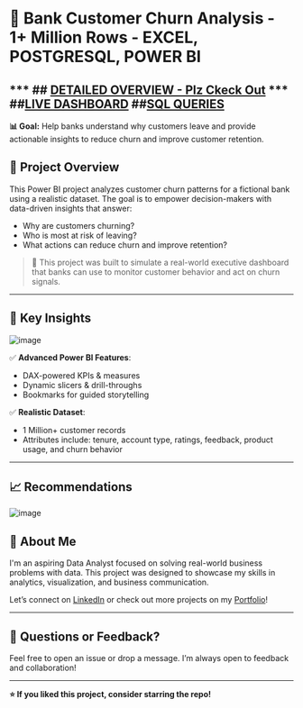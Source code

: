 
# 🏦 Bank Customer Churn Analysis - 1+ Million Rows - EXCEL, POSTGRESQL, POWER BI

*** ## [DETAILED OVERVIEW - Plz Ckeck Out](https://github.com/yaswanth3488/BANK-CHURN/blob/main/CHECK%20OUT%20PDF%20-%20Bank-Customer-Churn-Analysis.pdf) ***
##[LIVE DASHBOARD](https://app.powerbi.com/view?r=eyJrIjoiNjM4OGQ4ZTItODFhYy00NzE4LTg5MjItMzI0OTE2YmI3MmY0IiwidCI6IjU4Yjg5ZjBlLTNjN2ItNDM0YS04ZDZmLTVlYWYyNjk1ODE1MSJ9)
 ##[SQL QUERIES](https://github.com/yaswanth3488/BANK-CHURN/blob/main/SQL%20PDF%20-%20QUERIES.pdf)
--
**📊 Goal:** Help banks understand why customers leave and provide actionable insights to reduce churn and improve customer retention.

## 📁 Project Overview

This Power BI project analyzes customer churn patterns for a fictional bank using a realistic dataset. The goal is to empower decision-makers with data-driven insights that answer:

- Why are customers churning?
- Who is most at risk of leaving?
- What actions can reduce churn and improve retention?

> 🚀 This project was built to simulate a real-world executive dashboard that banks can use to monitor customer behavior and act on churn signals.

---


## 📌 Key Insights


![image](https://github.com/user-attachments/assets/d0b0a25a-3451-49be-8cab-e1b59c749817)

✅ **Advanced Power BI Features**:
- DAX-powered KPIs & measures
- Dynamic slicers & drill-throughs
- Bookmarks for guided storytelling


✅ **Realistic Dataset**:
- 1 Million+ customer records 
- Attributes include: tenure, account type, ratings, feedback, product usage, and churn behavior

---

## 📈 Recommendations


![image](https://github.com/user-attachments/assets/d9c7df68-fbf3-4151-8b76-0365196c62ac)



## 🎯 About Me

I'm an aspiring Data Analyst focused on solving real-world business problems with data. This project was designed to showcase my skills in analytics, visualization, and business communication.

Let’s connect on [LinkedIn](https://www.linkedin.com/in/yaswanth3488/) or check out more projects on my [Portfolio](https://yaswanth-kundurthi.my.canva.site/)!

---

## 💬 Questions or Feedback?

Feel free to open an issue or drop a message. I’m always open to feedback and collaboration!

---

**⭐️ If you liked this project, consider starring the repo!**
